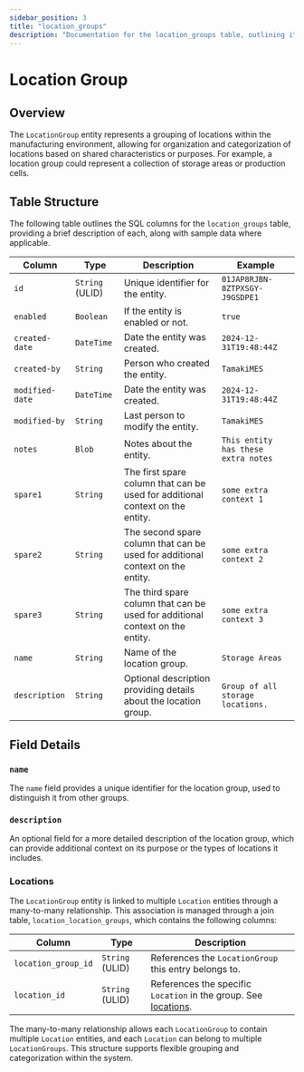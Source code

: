 ```yaml
---
sidebar_position: 3
title: "location_groups"
description: "Documentation for the location_groups table, outlining its columns and structure."
---
```


# Location Group

## Overview

The `LocationGroup` entity represents a grouping of locations within the manufacturing environment, allowing for
organization and categorization of locations based on shared characteristics or purposes. For example, a location group
could represent a collection of storage areas or production cells.

## Table Structure

The following table outlines the SQL columns for the `location_groups` table, providing a brief description of each,
along with sample data where applicable.

| Column          | Type            | Description                                                                                          | Example                           |
|-----------------|-----------------|------------------------------------------------------------------------------------------------------|-----------------------------------|
| `id`            | `String` (ULID) | Unique identifier for the entity.                                                                    | `01JAP8RJBN-8ZTPXSGY-J9GSDPE1`    |
| `enabled`       | `Boolean`       | If the entity is enabled or not.                                                                     | `true`                            |
| `created-date`  | `DateTime`      | Date the entity was created.                                                                         | `2024-12-31T19:48:44Z`            |
| `created-by`    | `String`        | Person who created the entity.                                                                       | `TamakiMES`                       |
| `modified-date` | `DateTime`      | Date the entity was created.                                                                         | `2024-12-31T19:48:44Z`            |
| `modified-by`   | `String`        | Last person to modify the entity.                                                                    | `TamakiMES`                       |
| `notes`         | `Blob`          | Notes about the entity.                                                                              | `This entity has these extra notes`  |
| `spare1`        | `String`        | The first spare column that can be used for additional context on the entity.                        | `some extra context 1`            |
| `spare2`        | `String`        | The second spare column that can be used for additional context on the entity.                       | `some extra context 2`            |
| `spare3`        | `String`        | The third spare column that can be used for additional context on the entity.                        | `some extra context 3`            |
| `name`          | `String`        | Name of the location group.                                                                          | `Storage Areas`                   |
| `description`   | `String`        | Optional description providing details about the location group.                                     | `Group of all storage locations.` |

## Field Details

### `name`

The `name` field provides a unique identifier for the location group, used to distinguish it from other groups.

### `description`

An optional field for a more detailed description of the location group, which can provide additional context on its
purpose or the types of locations it includes.

### Locations

The `LocationGroup` entity is linked to multiple `Location` entities through a many-to-many relationship. This
association is managed through a join table, `location_location_groups`, which contains the following columns:

| Column              | Type            | Description                                                                     |
|---------------------|-----------------|---------------------------------------------------------------------------------|
| `location_group_id` | `String` (ULID) | References the `LocationGroup` this entry belongs to.                           |
| `location_id`       | `String` (ULID) | References the specific `Location` in the group. See [locations](location). |

The many-to-many relationship allows each `LocationGroup` to contain multiple `Location` entities, and each `Location`
can belong to multiple `LocationGroups`. This structure supports flexible grouping and categorization within the system.